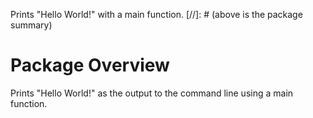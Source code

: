 Prints "Hello World!" with a main function.
[//]: # (above is the package summary)

# Package Overview
Prints "Hello World!" as the output to the command line using a main function.